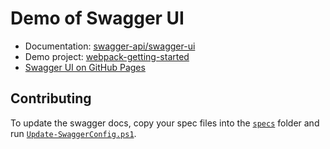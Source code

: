 
# Demo of Swagger UI

- Documentation: [swagger-api/swagger-ui](https://github.com/swagger-api/swagger-ui)
- Demo project: [webpack-getting-started](https://github.com/swagger-api/swagger-ui/tree/master/docs/samples/webpack-getting-started)
- [Swagger UI on GitHub Pages](https://github.com/peter-evans/swagger-github-pages)

## Contributing

To update the swagger docs, copy your spec files into the [`specs`](./specs) folder and run [`Update-SwaggerConfig.ps1`](./scripts/Update-SwaggerConfig.ps1).
